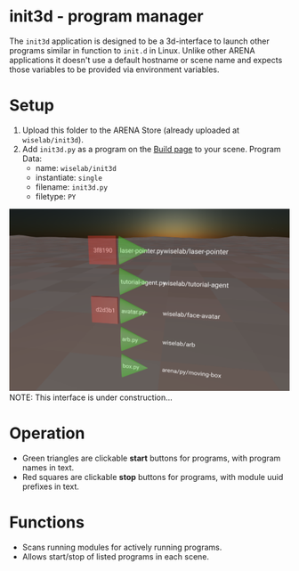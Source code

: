 # init3d - program manager

The `init3d` application is designed to be a 3d-interface to launch other programs similar in function to `init.d` in Linux.
Unlike other ARENA applications it doesn't use a default hostname or scene name and expects those variables to be provided via environment variables. 

<!-- how to download it -->
<!-- opening the application -->
# Setup
1. Upload this folder to the ARENA Store (already uploaded at `wiselab/init3d`).
2. Add `init3d.py` as a program on the [Build page](https://arenaxr.org/build) to your scene. Program Data:
    - name: `wiselab/init3d`
    - instantiate: `single`
    - filename: `init3d.py`
    - filetype: `PY`

<!-- picture -->
![Init3d Panel](init3d.png)
NOTE: This interface is under construction...

<!-- what are the controls -->
# Operation
- Green triangles are clickable **start** buttons for programs, with program names in text. 
- Red squares are clickable **stop** buttons for programs, with module uuid prefixes in text. 

<!-- space -->
# Functions
- Scans running modules for actively running programs.
- Allows start/stop of listed programs in each scene.

